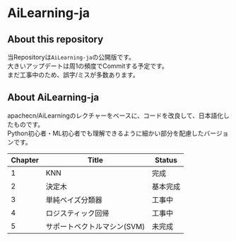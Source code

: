 # AiLearning-ja

## About this repository
当Repositoryは`AiLearning-ja`の公開版です。  
大きいアップデートは周1の頻度でCommitする予定です。  
まだ工事中のため、誤字/ミスが多数あります。

## About AiLearning-ja
apachecn/AiLearningのレクチャーをベースに、コードを改良して、日本語化したものです。  
Python初心者・ML初心者でも理解できるように細かい部分を配慮したバージョンです。

| Chapter | Title | Status |
| ------------- | ------------- | ------------- |
| 1  | KNN  | 完成  |
| 2  | 決定木  | 基本完成  |
| 3  | 単純ベイズ分類器  | 工事中  |
| 4  | ロジスティック回帰  | 工事中  |
| 5  | サポートベクトルマシン(SVM)  | 未完成  |
